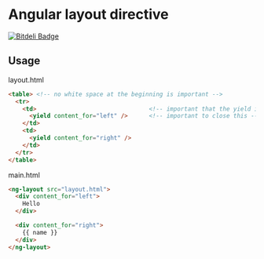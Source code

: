 # Angular layout directive
[![Bitdeli Badge](https://d2weczhvl823v0.cloudfront.net/akatov/ng-layout/trend.png)](https://bitdeli.com/free "Bitdeli Badge")

## Usage

layout.html
```html
<table> <!-- no white space at the beginning is important -->
  <tr>
    <td>                                <!-- important that the yield is contained in an element -->
      <yield content_for="left" />      <!-- important to close this -->
    </td>
    <td>
      <yield content_for="right" />
    </td>
  </tr>
</table>
```

main.html
```html
<ng-layout src="layout.html">
  <div content_for="left">
    Hello
  </div>

  <div content_for="right">
    {{ name }}
  </div>
</ng-layout>
```
